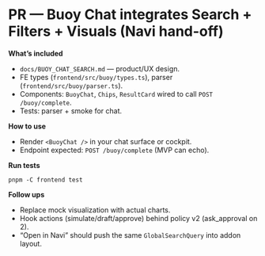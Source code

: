 # PR — Buoy Chat integrates Search + Filters + Visuals (Navi hand-off)

**What’s included**
- `docs/BUOY_CHAT_SEARCH.md` — product/UX design.
- FE types (`frontend/src/buoy/types.ts`), parser (`frontend/src/buoy/parser.ts`).
- Components: `BuoyChat`, `Chips`, `ResultCard` wired to call `POST /buoy/complete`.
- Tests: parser + smoke for chat.

**How to use**
- Render `<BuoyChat />` in your chat surface or cockpit.
- Endpoint expected: `POST /buoy/complete` (MVP can echo).

**Run tests**
```
pnpm -C frontend test
```

**Follow ups**
- Replace mock visualization with actual charts.
- Hook actions (simulate/draft/approve) behind policy v2 (ask_approval on 2).
- “Open in Navi” should push the same `GlobalSearchQuery` into addon layout.
